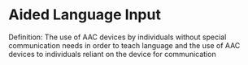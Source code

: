 # Aided Language Input

Definition: The use of AAC devices by individuals without special communication needs in order to teach language and the use of AAC devices to individuals reliant on the device for communication